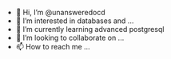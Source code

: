 - 👋 Hi, I’m @unansweredocd
- 👀 I’m interested in databases and ...
- 🌱 I’m currently learning advanced postgresql
- 💞️ I’m looking to collaborate on ...
- 📫 How to reach me ...

<!---
unansweredocd/unansweredocd is a ✨ special ✨ repository because its `README.md` (this file) appears on your GitHub profile.
You can click the Preview link to take a look at your changes.
--->
